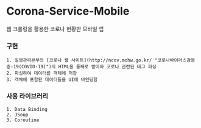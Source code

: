 # Corona-Service-Mobile
웹 크롤링을 활용한 코로나 현황판 모바일 앱

### 구현
```
1. 질병관리본부의 [코로나 웹 사이트](http://ncov.mohw.go.kr/ "코로나바이러스감염증-19(COVID-19)")의 HTML을 통째로 받아와 코로나 관련된 태그 파싱 
2. 파싱하여 데이터를 객체에 저장
3. 객체에 포함된 데이터들을 UI에 바인딩함 
```

### 사용 라이브러리
```
1. Data Binding
2. JSoup
3. Coroutine
```
